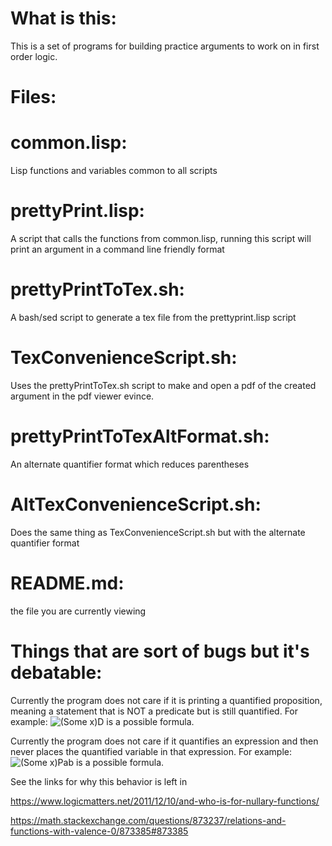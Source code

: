 # What is this: 
This is a set of programs for building practice arguments to work on in first order logic.
# Files:
# common.lisp: 
Lisp functions and variables common to all scripts
# prettyPrint.lisp: 
A script that calls the functions from common.lisp, running this script will print an argument in a command line friendly format
# prettyPrintToTex.sh: 
A bash/sed script to generate a tex file from the prettyprint.lisp script
# TexConvenienceScript.sh: 
Uses the prettyPrintToTex.sh script to make and open a pdf of the created argument in the pdf viewer evince.
# prettyPrintToTexAltFormat.sh: 
An alternate quantifier format which reduces parentheses
# AltTexConvenienceScript.sh: 
Does the same thing as TexConvenienceScript.sh but with the alternate quantifier format
# README.md: 
the file you are currently viewing

# Things that are sort of bugs but it's debatable:

Currently the program does not care if it is printing a quantified proposition, meaning a statement that is NOT a predicate but is still quantified. 
For example: <img src="https://latex.codecogs.com/gif.latex?\exists%20x%20D" alt="(Some x)D"/> is a possible formula.

Currently the program does not care if it quantifies an expression and then never places the quantified variable in that expression. 
For example: <img src="https://latex.codecogs.com/gif.latex?\exists%20x%20Pab" alt="(Some x)Pab"/> is a possible formula.

See the links for why this behavior is left in

https://www.logicmatters.net/2011/12/10/and-who-is-for-nullary-functions/

https://math.stackexchange.com/questions/873237/relations-and-functions-with-valence-0/873385#873385
   
